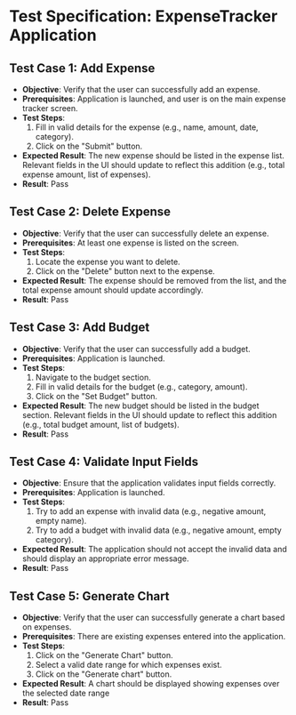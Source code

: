 # Test Specification: ExpenseTracker Application

## Test Case 1: Add Expense

- **Objective**: Verify that the user can successfully add an expense.
- **Prerequisites**: Application is launched, and user is on the main expense tracker screen.
- **Test Steps**:
  1. Fill in valid details for the expense (e.g., name, amount, date, category).
  3. Click on the "Submit" button.
- **Expected Result**: The new expense should be listed in the expense list. Relevant fields in the UI should update to reflect this addition (e.g., total expense amount, list of expenses).
- **Result**: Pass

## Test Case 2: Delete Expense

- **Objective**: Verify that the user can successfully delete an expense.
- **Prerequisites**: At least one expense is listed on the screen.
- **Test Steps**:
  1. Locate the expense you want to delete.
  2. Click on the "Delete" button next to the expense.
- **Expected Result**: The expense should be removed from the list, and the total expense amount should update accordingly.
- **Result**: Pass

## Test Case 3: Add Budget

- **Objective**: Verify that the user can successfully add a budget.
- **Prerequisites**: Application is launched.
- **Test Steps**:
  1. Navigate to the budget section.
  2. Fill in valid details for the budget (e.g., category, amount).
  3. Click on the "Set Budget" button.
- **Expected Result**: The new budget should be listed in the budget section. Relevant fields in the UI should update to reflect this addition (e.g., total budget amount, list of budgets).
- **Result**: Pass

## Test Case 4: Validate Input Fields

- **Objective**: Ensure that the application validates input fields correctly.
- **Prerequisites**: Application is launched.
- **Test Steps**:
  1. Try to add an expense with invalid data (e.g., negative amount, empty name).
  2. Try to add a budget with invalid data (e.g., negative amount, empty category).
- **Expected Result**: The application should not accept the invalid data and should display an appropriate error message.
- **Result**: Pass

## Test Case 5: Generate Chart

- **Objective**: Verify that the user can successfully generate a chart based on expenses.
- **Prerequisites**: There are existing expenses entered into the application.
- **Test Steps**:
  1. Click on the "Generate Chart" button.
  2. Select a valid date range for which expenses exist.
  3. Click on the "Generate chart" button.
- **Expected Result**: A chart should be displayed showing expenses over the selected date range
- **Result**: Pass